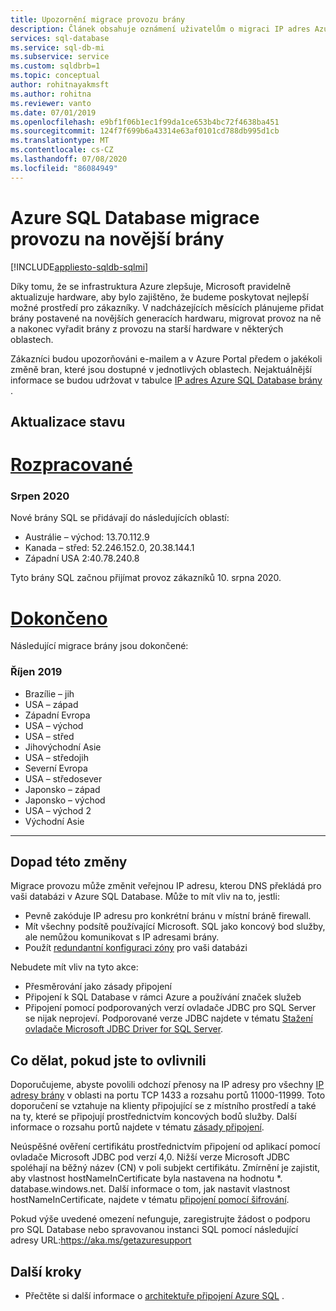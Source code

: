 ```yaml
---
title: Upozornění migrace provozu brány
description: Článek obsahuje oznámení uživatelům o migraci IP adres Azure SQL Database brány.
services: sql-database
ms.service: sql-db-mi
ms.subservice: service
ms.custom: sqldbrb=1 
ms.topic: conceptual
author: rohitnayakmsft
ms.author: rohitna
ms.reviewer: vanto
ms.date: 07/01/2019
ms.openlocfilehash: e9bf1f06b1ec1f99da1ce653b4bc72f4638ba451
ms.sourcegitcommit: 124f7f699b6a43314e63af0101cd788db995d1cb
ms.translationtype: MT
ms.contentlocale: cs-CZ
ms.lasthandoff: 07/08/2020
ms.locfileid: "86084949"
---
```

# <a name="azure-sql-database-traffic-migration-to-newer-gateways"></a>Azure SQL Database migrace provozu na novější brány
[!INCLUDE[appliesto-sqldb-sqlmi](../includes/appliesto-sqldb-sqlmi.md)]

Díky tomu, že se infrastruktura Azure zlepšuje, Microsoft pravidelně aktualizuje hardware, aby bylo zajištěno, že budeme poskytovat nejlepší možné prostředí pro zákazníky. V nadcházejících měsících plánujeme přidat brány postavené na novějších generacích hardwaru, migrovat provoz na ně a nakonec vyřadit brány z provozu na starší hardware v některých oblastech.  

Zákazníci budou upozorňováni e-mailem a v Azure Portal předem o jakékoli změně bran, které jsou dostupné v jednotlivých oblastech. Nejaktuálnější informace se budou udržovat v tabulce [IP adres Azure SQL Database brány](connectivity-architecture.md#gateway-ip-addresses) .

## <a name="status-updates"></a>Aktualizace stavu

# <a name="in-progress"></a>[Rozpracované](#tab/in-progress-ip)

### <a name="august-2020"></a>Srpen 2020

Nové brány SQL se přidávají do následujících oblastí:

- Austrálie – východ: 13.70.112.9
- Kanada – střed: 52.246.152.0, 20.38.144.1 
- Západní USA 2:40.78.240.8

Tyto brány SQL začnou přijímat provoz zákazníků 10. srpna 2020. 

# <a name="completed"></a>[Dokončeno](#tab/completed-ip)

Následující migrace brány jsou dokončené: 

### <a name="october-2019"></a>Říjen 2019
- Brazílie – jih
- USA – západ
- Západní Evropa
- USA – východ
- USA – střed
- Jihovýchodní Asie
- USA – středojih
- Severní Evropa
- USA – středosever
- Japonsko – západ
- Japonsko – východ
- USA – východ 2
- Východní Asie

---

## <a name="impact-of-this-change"></a>Dopad této změny

Migrace provozu může změnit veřejnou IP adresu, kterou DNS překládá pro vaši databázi v Azure SQL Database.
Může to mít vliv na to, jestli:

- Pevně zakóduje IP adresu pro konkrétní bránu v místní bráně firewall.
- Mít všechny podsítě používající Microsoft. SQL jako koncový bod služby, ale nemůžou komunikovat s IP adresami brány.
- Použít [redundantní konfiguraci zóny](high-availability-sla.md#zone-redundant-configuration) pro vaši databázi

Nebudete mít vliv na tyto akce:

- Přesměrování jako zásady připojení
- Připojení k SQL Database v rámci Azure a používání značek služeb
- Připojení pomocí podporovaných verzí ovladače JDBC pro SQL Server se nijak neprojeví. Podporované verze JDBC najdete v tématu [Stažení ovladače Microsoft JDBC Driver for SQL Server](/sql/connect/jdbc/download-microsoft-jdbc-driver-for-sql-server).

## <a name="what-to-do-you-do-if-youre-affected"></a>Co dělat, pokud jste to ovlivnili

Doporučujeme, abyste povolili odchozí přenosy na IP adresy pro všechny [IP adresy brány](connectivity-architecture.md#gateway-ip-addresses) v oblasti na portu TCP 1433 a rozsahu portů 11000-11999. Toto doporučení se vztahuje na klienty připojující se z místního prostředí a také na ty, které se připojují prostřednictvím koncových bodů služby. Další informace o rozsahu portů najdete v tématu [zásady připojení](connectivity-architecture.md#connection-policy).

Neúspěšné ověření certifikátu prostřednictvím připojení od aplikací pomocí ovladače Microsoft JDBC pod verzí 4,0. Nižší verze Microsoft JDBC spoléhají na běžný název (CN) v poli subjekt certifikátu. Zmírnění je zajistit, aby vlastnost hostNameInCertificate byla nastavena na hodnotu *. database.windows.net. Další informace o tom, jak nastavit vlastnost hostNameInCertificate, najdete v tématu [připojení pomocí šifrování](/sql/connect/jdbc/connecting-with-ssl-encryption).

Pokud výše uvedené omezení nefunguje, zaregistrujte žádost o podporu pro SQL Database nebo spravovanou instanci SQL pomocí následující adresy URL:https://aka.ms/getazuresupport

## <a name="next-steps"></a>Další kroky

- Přečtěte si další informace o [architektuře připojení Azure SQL](connectivity-architecture.md) .
